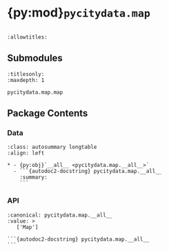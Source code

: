 # {py:mod}`pycitydata.map`

```{py:module} pycitydata.map
```

```{autodoc2-docstring} pycitydata.map
:allowtitles:
```

## Submodules

```{toctree}
:titlesonly:
:maxdepth: 1

pycitydata.map.map
```

## Package Contents

### Data

````{list-table}
:class: autosummary longtable
:align: left

* - {py:obj}`__all__ <pycitydata.map.__all__>`
  - ```{autodoc2-docstring} pycitydata.map.__all__
    :summary:
    ```
````

### API

````{py:data} __all__
:canonical: pycitydata.map.__all__
:value: >
   ['Map']

```{autodoc2-docstring} pycitydata.map.__all__
```

````
